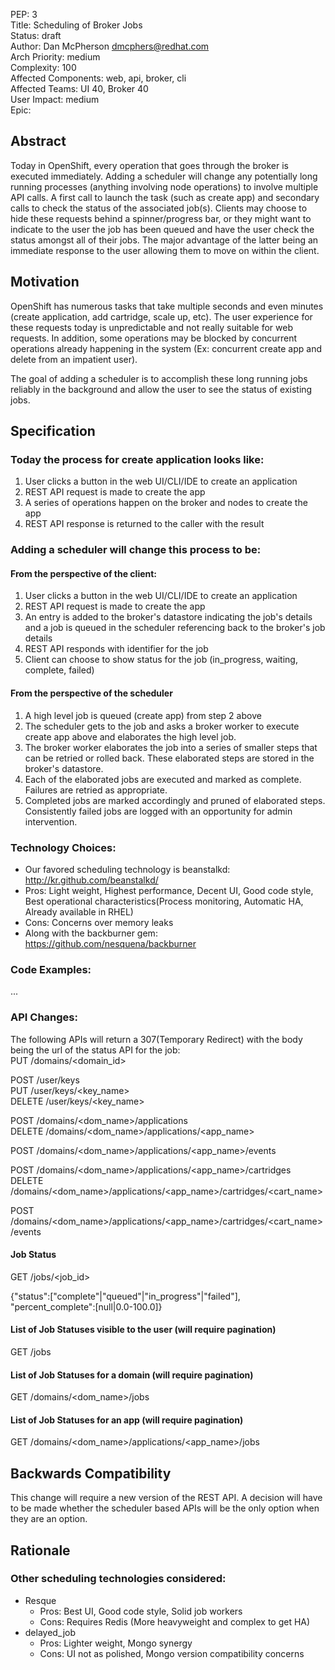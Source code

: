 PEP: 3  
Title: Scheduling of Broker Jobs  
Status: draft  
Author: Dan McPherson <dmcphers@redhat.com>  
Arch Priority: medium  
Complexity: 100  
Affected Components: web, api, broker, cli  
Affected Teams: UI 40, Broker 40  
User Impact: medium  
Epic:  

Abstract
--------
Today in OpenShift, every operation that goes through the broker is executed immediately.  Adding a scheduler will change any potentially long running processes (anything involving node operations) to involve multiple API calls.  A first call to launch the task (such as create app) and secondary calls to check the status of the associated job(s).  Clients may choose to hide these requests behind a spinner/progress bar, or they might want to indicate to the user the job has been queued and have the user check the status amongst all of their jobs.  The major advantage of the latter being an immediate response to the user allowing them to move on within the client.

Motivation
----------
OpenShift has numerous tasks that take multiple seconds and even minutes (create application, add cartridge, scale up, etc).  The user experience for these requests today is unpredictable and not really suitable for web requests.  In addition, some operations may be blocked by concurrent operations already happening in the system (Ex: concurrent create app and delete from an impatient user).

The goal of adding a scheduler is to accomplish these long running jobs reliably in the background and allow the user to see the status of existing jobs.  


Specification
-------------

### Today the process for create application looks like:
1. User clicks a button in the web UI/CLI/IDE to create an application 
1. REST API request is made to create the app
1. A series of operations happen on the broker and nodes to create the app
1. REST API response is returned to the caller with the result


### Adding a scheduler will change this process to be:

#### From the perspective of the client:
1. User clicks a button in the web UI/CLI/IDE to create an application
1. REST API request is made to create the app
1. An entry is added to the broker's datastore indicating the job's details and a job is queued in the scheduler referencing back to the broker's job details
1. REST API responds with identifier for the job
1. Client can choose to show status for the job (in_progress, waiting, complete, failed)


#### From the perspective of the scheduler
1. A high level job is queued (create app) from step 2 above
1. The scheduler gets to the job and asks a broker worker to execute create app above and elaborates the high level job.
1. The broker worker elaborates the job into a series of smaller steps that can be retried or rolled back.  These elaborated steps are stored in the broker's datastore.
1. Each of the elaborated jobs are executed and marked as complete.  Failures are retried as appropriate.
1. Completed jobs are marked accordingly and pruned of elaborated steps.  Consistently failed jobs are logged with an opportunity for admin intervention.

### Technology Choices:

+ Our favored scheduling technology is beanstalkd: http://kr.github.com/beanstalkd/
 + Pros: Light weight, Highest performance, Decent UI, Good code style, Best operational characteristics(Process monitoring, Automatic HA, Already available in RHEL)
 + Cons: Concerns over memory leaks
+ Along with the backburner gem: https://github.com/nesquena/backburner

### Code Examples:
...

### API Changes:
The following APIs will return a 307(Temporary Redirect) with the body being the url of the status API for the job:  
PUT /domains/\<domain_id\>  

POST /user/keys  
PUT /user/keys/\<key_name\>  
DELETE /user/keys/\<key_name\>  

POST /domains/\<dom_name\>/applications  
DELETE /domains/\<dom_name\>/applications/\<app_name\>  

POST /domains/\<dom_name\>/applications/\<app_name\>/events  

POST /domains/\<dom_name\>/applications/\<app_name\>/cartridges  
DELETE /domains/\<dom_name\>/applications/\<app_name\>/cartridges/\<cart_name\>  

POST /domains/\<dom_name\>/applications/\<app_name\>/cartridges/\<cart_name\>/events  

#### Job Status
GET /jobs/\<job_id\>  

{"status":["complete"|"queued"|"in_progress"|"failed"], "percent_complete":[null|0.0-100.0]}  

#### List of Job Statuses visible to the user (will require pagination)
GET /jobs  

#### List of Job Statuses for a domain (will require pagination)
GET /domains/\<dom_name\>/jobs  

#### List of Job Statuses for an app (will require pagination)
GET /domains/\<dom_name\>/applications/\<app_name\>/jobs  

Backwards Compatibility
-----------------------
This change will require a new version of the REST API.  A decision will have to be made whether the scheduler based APIs will be the only option when they are an option. 

Rationale
---------
### Other scheduling technologies considered:
+ Resque
  + Pros: Best UI, Good code style, Solid job workers 
  + Cons: Requires Redis (More heavyweight and complex to get HA)
+ delayed_job
  + Pros: Lighter weight, Mongo synergy
  + Cons: UI not as polished, Mongo version compatibility concerns
